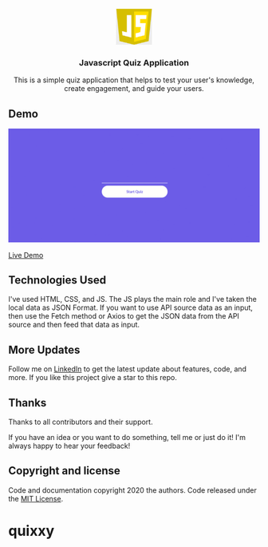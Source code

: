 <p align="center">
    <img src="https://raw.githubusercontent.com/Manojkumar8497/Simple-JS-Quiz-App/master/assets/img/js-logo.jpg" alt="Logo" width=72 height=72>

  <h3 align="center">Javascript Quiz Application</h3>
  <p align="center">This is a simple quiz application that helps to test your user's knowledge, create engagement, and guide your users.</p>
</p>

## Demo
<p align="center">
  <img src="https://raw.githubusercontent.com/Manojkumar8497/Simple-JS-Quiz-App/master/assets/img/Demo.gif"/>
</p>

[Live Demo](https://manojkumar8497.github.io/Simple-JS-Quiz-App/)

## Technologies Used
I've used HTML, CSS, and JS. The JS plays the main role and I've taken the local data as JSON Format. If you want to use API source data as an input, then use the Fetch method or Axios to get the JSON data from the API source and then feed that data as input.

## More Updates
Follow me on [LinkedIn](https://www.linkedin.com/in/manoj-m8497/) to get the latest update about features, code, and more. If you like this project give a star to this repo.

## Thanks

Thanks to all contributors and their support.

If you have an idea or you want to do something, tell me or just do it!
I'm always happy to hear your feedback!

## Copyright and license

Code and documentation copyright 2020 the authors. Code released under the [MIT License](https://github.com/Manojkumar8497/Simple-JS-Quiz-App/blob/master/LICENSE).
# quixxy
